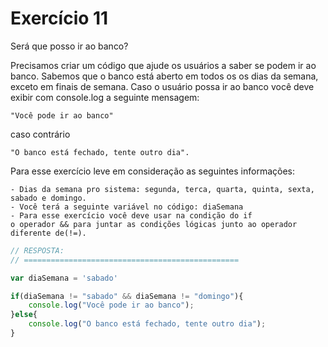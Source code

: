 

# Exercício 11

Será que posso ir ao banco?

Precisamos criar um código que ajude os usuários a saber se podem ir ao banco. Sabemos que o banco está aberto em todos os os dias da semana, exceto em  finais de semana. Caso o usuário possa ir ao banco você deve exibir com console.log a seguinte mensagem: 

    "Você pode ir ao banco" 
    
caso contrário 

    "O banco está fechado, tente outro dia".

Para esse exercício leve em consideração as seguintes informações:

    - Dias da semana pro sistema: segunda, terca, quarta, quinta, sexta, sabado e domingo.
    - Você terá a seguinte variável no código: diaSemana
    - Para esse exercício você deve usar na condição do if 
    o operador && para juntar as condições lógicas junto ao operador diferente de(!=).

```javascript
// RESPOSTA:
// ================================================

var diaSemana = 'sabado'

if(diaSemana != "sabado" && diaSemana != "domingo"){
    console.log("Você pode ir ao banco");
}else{
    console.log("O banco está fechado, tente outro dia");
}

```